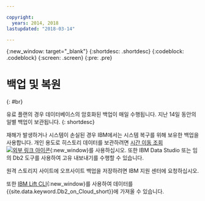 ```yaml
---

copyright:
  years: 2014, 2018
lastupdated: "2018-03-14"

---
```


<!-- Attribute definitions --> 
{:new_window: target="_blank"}
{:shortdesc: .shortdesc}
{:codeblock: .codeblock}
{:screen: .screen}
{:pre: .pre}

# 백업 및 복원
{: #br}

유료 플랜의 경우 데이터베이스의 암호화된 백업이 매일 수행됩니다. 지난 14일 동안의 일별 백업이 보관됩니다.
{: shortdesc}

재해가 발생하거나 시스템이 손실된 경우 IBM에서는 시스템 복구를 위해 보유한 백업을 사용합니다. 개인 용도로 히스토리 데이터를 보관하려면 [시간 이동 조회 ![외부 링크 아이콘](../../icons/launch-glyph.svg "외부 링크 아이콘")](https://developer.ibm.com/answers/questions/426878/how-do-i-use-time-travel-query-in-db2-or-db2-on-cl.html){:new_window}를 사용하십시오. 또한 IBM Data Studio 또는 임의 Db2 도구를 사용하여 고유 내보내기를 수행할 수 있습니다.

원격 스토리지 사이트에 오프사이트 백업을 저장하려면 IBM 지원 센터에 요청하십시오.

또한 [IBM Lift CLI](https://lift.ng.bluemix.net/){:new_window}를 사용하여 데이터를 {{site.data.keyword.Db2_on_Cloud_short}}에 가져올 수 있습니다.
